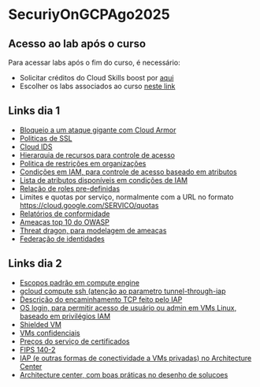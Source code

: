 # SecuriyOnGCPAgo2025


## Acesso ao lab após o curso
Para acessar labs após o fim do curso, é necessário:
- Solicitar créditos do Cloud Skills boost por [aqui](https://docs.google.com/forms/d/e/1FAIpQLSdAOLyLaEJZqAHrhlD68ItLxBmF_Brx5_cIahPqrNVrmVbDKA/viewform
)
- Escolher os labs associados ao curso [neste link](https://www.cloudskillsboost.google/course_templates/21?catalog_rank=%7B%22rank%22%3A3%2C%22num_filters%22%3A2%2C%22has_search%22%3Atrue%7D&search_id=24089976)

## Links dia 1
- [Bloqueio a um ataque gigante com Cloud Armor](https://cloud.google.com/blog/products/identity-security/how-google-cloud-blocked-largest-layer-7-ddos-attack-at-46-million-rps)
- [Politicas de SSL](https://cloud.google.com/load-balancing/docs/ssl-policies-concepts)
- [Cloud IDS](https://cloud.google.com/intrusion-detection-system/docs/overview)
- [Hierarquia de recursos para controle de acesso](https://cloud.google.com/iam/docs/resource-hierarchy-access-control)
- [Politica de restrições em organizações](https://cloud.google.com/resource-manager/docs/organization-policy/org-policy-constraints)
- [Condições em IAM, para controle de acesso baseado em atributos](https://cloud.google.com/iam/docs/conditions-overview)
- [Lista de atributos disponíveis em condições de IAM](https://cloud.google.com/iam/docs/conditions-attribute-reference)
- [Relação de roles pre-definidas](https://cloud.google.com/iam/docs/roles-permissions/mapsanalytics)
- Limites e quotas por serviço, normalmente com a URL no formato https://cloud.google.com/SERVICO/quotas
- [Relatórios de conformidade](https://cloud.google.com/security/compliance/compliance-reports-manager)
- [Ameaças top 10 do OWASP](https://owasp.org/www-project-top-ten/)
- [Threat dragon, para modelagem de ameaças](https://owasp.org/www-project-threat-dragon/)
- [Federação de identidades](https://cloud.google.com/iam/docs/workload-identity-federation#pools)
  

## Links dia 2
- [Escopos padrão em compute engine](https://cloud.google.com/compute/docs/access/service-accounts#accesscopesiam)
- [gcloud compute ssh (atenção ao parametro tunnel-through-iap](https://cloud.google.com/sdk/gcloud/reference/compute/ssh)
- [Descrição do encaminhamento TCP feito pelo IAP](https://cloud.google.com/iap/docs/tcp-forwarding-overview)
- [OS login, para permitir acesso de usuário ou admin em VMs Linux, baseado em privilégios IAM](https://cloud.google.com/compute/docs/oslogin/set-up-oslogin#gcloud)
- [Shielded VM](https://cloud.google.com/compute/shielded-vm/docs/shielded-vm)
- [VMs confidenciais](https://cloud.google.com/confidential-computing/confidential-vm/docs/confidential-vm-overview)
- [Preços do serviço de certificados](https://cloud.google.com/certificate-authority-service/pricing)
- [FIPS 140-2](https://nvlpubs.nist.gov/nistpubs/FIPS/NIST.FIPS.140-2.pdf)
- [IAP (e outras formas de conectividade a VMs privadas) no Architecture Center](https://cloud.google.com/architecture/building-internet-connectivity-for-private-vms?hl=en)
- [Architecture center, com boas práticas no desenho de solucoes](https://cloud.google.com/architecture?hl=en)

